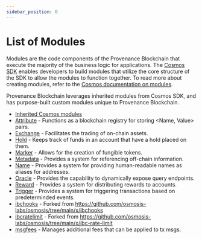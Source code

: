 ```yaml
---
sidebar_position: 0
---
```


# List of Modules

Modules are the code components of the Provenance Blockchain that execute the majority of the business logic for applications. The [Cosmos SDK](https://docs.cosmos.network/v0.47) enables developers to build modules that utilize the core structure of the SDK to allow the modules to function together. To read more about creating modules, refer to the [Cosmos documentation on modules](https://docs.cosmos.network/v0.47/building-modules/intro).

Provenance Blockchain leverages inherited modules from Cosmos SDK, and has purpose-built custom modules unique to Provenance Blockchain.

* [Inherited Cosmos modules](https://docs.cosmos.network/v0.47/build/modules)
* [Attribute](./attribute/spec/README.md) - Functions as a blockchain registry for storing \<Name, Value\> pairs.
* [Exchange](./exchange/spec/README.md) - Facilitates the trading of on-chain assets.
* [Hold](./hold/spec/README.md) - Keeps track of funds in an account that have a hold placed on them.
* [Marker](./marker/spec/README.md) - Allows for the creation of fungible tokens.
* [Metadata](./metadata/spec/README.md) - Provides a system for referencing off-chain information.
* [Name](./name/spec/README.md) - Provides a system for providing human-readable names as aliases for addresses.
* [Oracle](./oracle/spec/README.md) - Provides the capability to dynamically expose query endpoints.
* [Reward](./reward/spec/README.md) - Provides a system for distributing rewards to accounts.
* [Trigger](./trigger/spec/README.md) - Provides a system for triggering transactions based on predeterminded events.
* [ibchooks](./ibchooks/README.md) - Forked from https://github.com/osmosis-labs/osmosis/tree/main/x/ibchooks
* [ibcratelimit](./ibcratelimit/README.md) - Forked from https://github.com/osmosis-labs/osmosis/tree/main/x/ibc-rate-limit
* [msgfees](./msgfees/spec/README.md) - Manages additional fees that can be applied to tx msgs.

